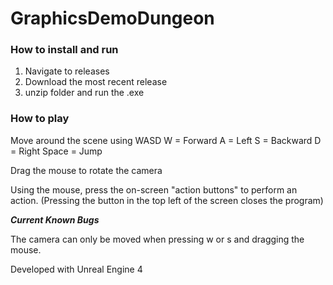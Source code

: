 # GraphicsDemoDungeon

### How to install and run
1. Navigate to releases
2. Download the most recent release
3. unzip folder and run the .exe

### How to play
Move around the scene using WASD
W = Forward
A = Left
S = Backward
D = Right
Space = Jump

Drag the mouse to rotate the camera

Using the mouse, press the on-screen "action buttons" to perform an action.
(Pressing the button in the top left of the screen closes the program)

***Current Known Bugs***

The camera can only be moved when pressing w or s and dragging the mouse.

Developed with Unreal Engine 4
